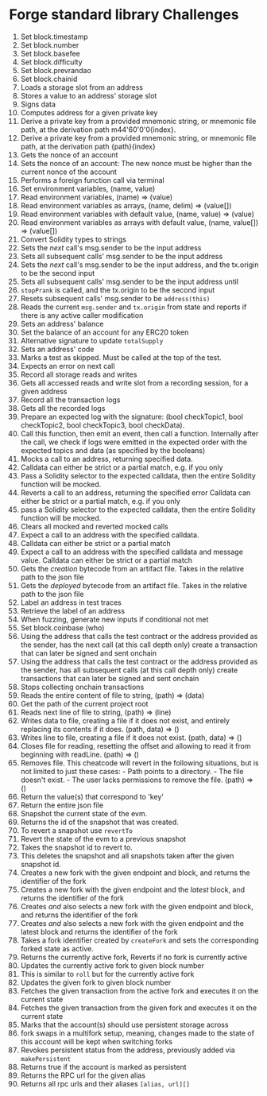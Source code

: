 # Forge standard library Challenges
1. Set block.timestamp
2. Set block.number 
3. Set block.basefee 
4. Set block.difficulty  
5. Set block.prevrandao
6. Set block.chainid
7. Loads a storage slot from an address
8. Stores a value to an address' storage slot
9. Signs data 
10. Computes address for a given private key
11. Derive a private key from a provided mnemonic string, or mnemonic file path, at the derivation path m44'60'0'0{index}.
12. Derive a private key from a provided mnemonic string, or mnemonic file path, at the derivation path {path}{index}
13. Gets the nonce of an account
14. Sets the nonce of an account: The new nonce must be higher than the current nonce of the account
15. Performs a foreign function call via terminal
16. Set environment variables, (name, value)
17. Read environment variables, (name) => (value)
18. Read environment variables as arrays, (name, delim) => (value[])
19. Read environment variables with default value, (name, value) => (value)
20. Read environment variables as arrays with default value, (name, value[]) => (value[])
21. Convert Solidity types to strings
22. Sets the *next* call's msg.sender to be the input address
23. Sets all subsequent calls' msg.sender to be the input address
24. Sets the *next* call's msg.sender to be the input address, and the tx.origin to be the second input
25. Sets all subsequent calls' msg.sender to be the input address until
26. `stopPrank` is called, and the tx.origin to be the second input
27. Resets subsequent calls' msg.sender to be `address(this)`
28. Reads the current `msg.sender` and `tx.origin` from state and reports if there is any active caller modification
29. Sets an address' balance
30. Set the balance of an account for any ERC20 token
31. Alternative signature to update `totalSupply`
32. Sets an address' code
33. Marks a test as skipped. Must be called at the top of the test.
34. Expects an error on next call
35. Record all storage reads and writes
36. Gets all accessed reads and write slot from a recording session, for a given address
37. Record all the transaction logs
38. Gets all the recorded logs
39. Prepare an expected log with the signature: (bool checkTopic1, bool checkTopic2, bool checkTopic3, bool checkData).
40. Call this function, then emit an event, then call a function. Internally after the call, we check if logs were emitted in the expected order with the expected topics and data (as specified by the booleans)
41. Mocks a call to an address, returning specified data.
42. Calldata can either be strict or a partial match, e.g. if you only
43. Pass a Solidity selector to the expected calldata, then the entire Solidity function will be mocked.
44. Reverts a call to an address, returning the specified error Calldata can either be strict or a partial match, e.g. if you only
45. pass a Solidity selector to the expected calldata, then the entire Solidity function will be mocked.
46. Clears all mocked and reverted mocked calls
47. Expect a call to an address with the specified calldata.
48. Calldata can either be strict or a partial match
49. Expect a call to an address with the specified calldata and message value. Calldata can either be strict or a partial match
50. Gets the _creation_ bytecode from an artifact file. Takes in the relative path to the json file
51. Gets the _deployed_ bytecode from an artifact file. Takes in the relative path to the json file
52. Label an address in test traces
53. Retrieve the label of an address
54. When fuzzing, generate new inputs if conditional not met
55. Set block.coinbase (who)
56. Using the address that calls the test contract or the address provided as the sender, has the next call (at this call depth only) create a transaction that can later be signed and sent onchain
57. Using the address that calls the test contract or the address provided as the sender, has all subsequent calls (at this call depth only) create transactions that can later be signed and sent onchain
58. Stops collecting onchain transactions
59. Reads the entire content of file to string, (path) => (data)
60. Get the path of the current project root
61. Reads next line of file to string, (path) => (line)
62. Writes data to file, creating a file if it does not exist, and entirely replacing its contents if it does.
 (path, data) => ()
63. Writes line to file, creating a file if it does not exist. (path, data) => ()
64. Closes file for reading, resetting the offset and allowing to read it from beginning with readLine. (path) => ()
65. Removes file. This cheatcode will revert in the following situations, but is not limited to just these cases: - Path points to a directory. - The file doesn't exist. - The user lacks permissions to remove the file. (path) => ()
66. Return the value(s) that correspond to 'key'
67. Return the entire json file
68. Snapshot the current state of the evm.
69. Returns the id of the snapshot that was created.
70. To revert a snapshot use `revertTo`
71. Revert the state of the evm to a previous snapshot 
72. Takes the snapshot id to revert to.  
73. This deletes the snapshot and all snapshots taken after the given snapshot id.  
74. Creates a new fork with the given endpoint and block, and returns the identifier of the fork 
75. Creates a new fork with the given endpoint and the _latest_ block, and returns the identifier of the fork
76. Creates _and_ also selects a new fork with the given endpoint and block, and returns the identifier of the fork
77. Creates _and_ also selects a new fork with the given endpoint and the latest block and returns the identifier of the fork 
78. Takes a fork identifier created by `createFork` and sets the corresponding forked state as active.
79. Returns the currently active fork, Reverts if no fork is currently active
80. Updates the currently active fork to given block number
81. This is similar to `roll` but for the currently active fork
82. Updates the given fork to given block number
83. Fetches the given transaction from the active fork and executes it on the current state
84. Fetches the given transaction from the given fork and executes it on the current state
85. Marks that the account(s) should use persistent storage across
86. fork swaps in a multifork setup, meaning, changes made to the state of this account will be kept when switching forks 
87. Revokes persistent status from the address, previously added via `makePersistent` 
88. Returns true if the account is marked as persistent 
89. Returns the RPC url for the given alias 
90. Returns all rpc urls and their aliases `[alias, url][]`